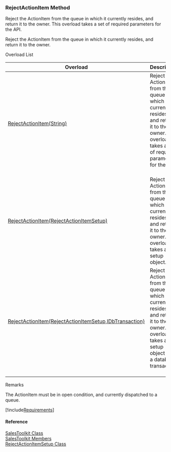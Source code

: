 ﻿### RejectActionItem Method

Reject the ActionItem from the queue in which it currently resides, and return it to the owner. This overload takes a set of required parameters for the API.

Reject the ActionItem from the queue in which it currently resides, and return it to the owner.

Overload List

| Overload | Description |
| --- | --- |
| [RejectActionItem(String)](FChoice.Toolkits.Clarify~FChoice.Toolkits.Clarify.Sales.SalesToolkit~RejectActionItem(String).md) | Reject the ActionItem from the queue in which it currently resides, and return it to the owner. This overload takes a set of required parameters for the API.   |
| [RejectActionItem(RejectActionItemSetup)](FChoice.Toolkits.Clarify~FChoice.Toolkits.Clarify.Sales.SalesToolkit~RejectActionItem(RejectActionItemSetup).md) | Reject the ActionItem from the queue in which it currently resides, and return it to the owner. This overload takes a setup object.   |
| [RejectActionItem(RejectActionItemSetup,IDbTransaction)](FChoice.Toolkits.Clarify~FChoice.Toolkits.Clarify.Sales.SalesToolkit~RejectActionItem(RejectActionItemSetup,IDbTransaction).md) | Reject the ActionItem from the queue in which it currently resides, and return it to the owner. This overload takes a setup object and a database transaction.   |

Remarks

The ActionItem must be in open condition, and currently dispatched to a queue.

[!include[Requirements](../partials/requirements.md)]



#### Reference

[SalesToolkit Class](FChoice.Toolkits.Clarify~FChoice.Toolkits.Clarify.Sales.SalesToolkit.md)  
[SalesToolkit Members](FChoice.Toolkits.Clarify~FChoice.Toolkits.Clarify.Sales.SalesToolkit_members.md)  
[RejectActionItemSetup Class](FChoice.Toolkits.Clarify~FChoice.Toolkits.Clarify.Sales.RejectActionItemSetup.md)
